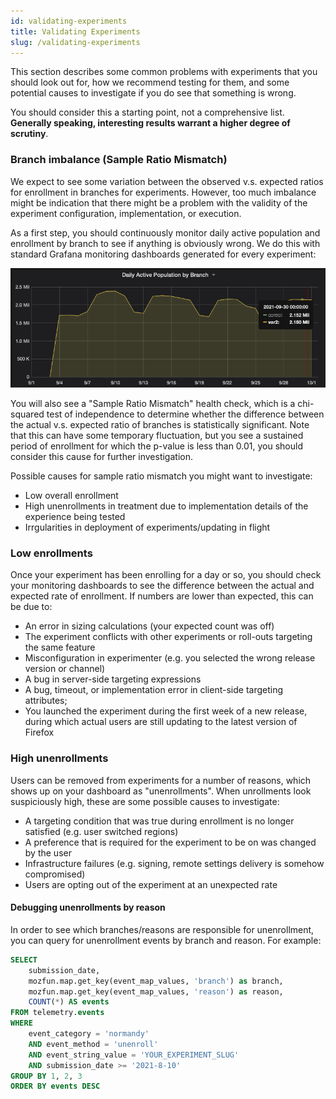 ```yaml
---
id: validating-experiments
title: Validating Experiments
slug: /validating-experiments
---
```


This section describes some common problems with experiments that you should look out for, how we recommend testing for them, and some potential causes to investigate if you do see that something is wrong.

You should consider this a starting point, not a comprehensive list. **Generally speaking, interesting results warrant a higher degree of scrutiny**.

### Branch imbalance (Sample Ratio Mismatch)

We expect to see some variation between the observed v.s. expected ratios for enrollment in branches for experiments. However, too much imbalance might be indication that there might be a problem with the validity of the experiment configuration, implementation, or execution.

As a first step, you should continuously monitor daily active population and enrollment by branch to see if anything is obviously wrong. We do this with standard Grafana monitoring dashboards generated for every experiment:

![Daily active population is 2.152m control, 2.150m treatment](/img/bucketing/daily-active-pop.png)

You will also see a "Sample Ratio Mismatch" health check, which is a chi-squared test of independence to determine whether the difference between the actual v.s. expected ratio of branches is statistically significant. Note that this can have some temporary fluctuation, but you see a sustained period of enrollment for which the p-value is less than 0.01, you should consider this cause for further investigation.

Possible causes for sample ratio mismatch you might want to investigate:

- Low overall enrollment
- High unenrollments in treatment due to implementation details of the experience being tested
- Irrgularities in deployment of experiments/updating in flight

### Low enrollments

Once your experiment has been enrolling for a day or so, you should check your monitoring dashboards to see the difference between the actual and expected rate of enrollment. If numbers are lower than expected, this can be due to:

- An error in sizing calculations (your expected count was off)
- The experiment conflicts with other experiments or roll-outs targeting the same feature
- Misconfiguration in experimenter (e.g. you selected the wrong release version or channel)
- A bug in server-side targeting expressions
- A bug, timeout, or implementation error in client-side targeting attributes;
- You launched the experiment during the first week of a new release, during which actual users are still updating to the latest version of Firefox

### High unenrollments

Users can be removed from experiments for a number of reasons, which shows up on your dashboard as "unenrollments". When unrollments look suspiciously high, these are some possible causes to investigate:

- A targeting condition that was true during enrollment is no longer satisfied (e.g. user switched regions)
- A preference that is required for the experiment to be on was changed by the user
- Infrastructure failures (e.g. signing, remote settings delivery is somehow compromised)
- Users are opting out of the experiment at an unexpected rate

#### Debugging unenrollments by reason

In order to see which branches/reasons are responsible for unenrollment, you can query for unenrollment events by branch and reason. For example:

```sql
SELECT
    submission_date,
    mozfun.map.get_key(event_map_values, 'branch') as branch,
    mozfun.map.get_key(event_map_values, 'reason') as reason,
    COUNT(*) AS events
FROM telemetry.events
WHERE
    event_category = 'normandy'
    AND event_method = 'unenroll'
    AND event_string_value = 'YOUR_EXPERIMENT_SLUG'
    AND submission_date >= '2021-8-10'
GROUP BY 1, 2, 3
ORDER BY events DESC
```
